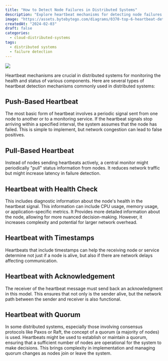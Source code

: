 ```yaml
---
title: "How to Detect Node Failures in Distributed Systems"
description: "Explore heartbeat mechanisms for detecting node failures in distributed systems."
image: "https://assets.bytebytego.com/diagrams/0370-top-6-heartbeat-detection-mechanisms.png"
createdAt: "2024-02-03"
draft: false
categories:
  - cloud-distributed-systems
tags:
  - distributed systems
  - failure detection
---
```


![](https://assets.bytebytego.com/diagrams/0370-top-6-heartbeat-detection-mechanisms.png)

Heartbeat mechanisms are crucial in distributed systems for monitoring the health and status of various components. Here are several types of heartbeat detection mechanisms commonly used in distributed systems:

## Push-Based Heartbeat

The most basic form of heartbeat involves a periodic signal sent from one node to another or to a monitoring service. If the heartbeat signals stop arriving within a specified interval, the system assumes that the node has failed. This is simple to implement, but network congestion can lead to false positives.

## Pull-Based Heartbeat

Instead of nodes sending heartbeats actively, a central monitor might periodically "pull" status information from nodes. It reduces network traffic but might increase latency in failure detection.

## Heartbeat with Health Check

This includes diagnostic information about the node's health in the heartbeat signal. This information can include CPU usage, memory usage, or application-specific metrics. It Provides more detailed information about the node, allowing for more nuanced decision-making. However, it increases complexity and potential for larger network overhead.

## Heartbeat with Timestamps

Heartbeats that include timestamps can help the receiving node or service determine not just if a node is alive, but also if there are network delays affecting communication.

## Heartbeat with Acknowledgement

The receiver of the heartbeat message must send back an acknowledgment in this model. This ensures that not only is the sender alive, but the network path between the sender and receiver is also functional.

## Heartbeat with Quorum

In some distributed systems, especially those involving consensus protocols like Paxos or Raft, the concept of a quorum (a majority of nodes) is used. Heartbeats might be used to establish or maintain a quorum, ensuring that a sufficient number of nodes are operational for the system to make decisions. This brings complexity in implementation and managing quorum changes as nodes join or leave the system.
